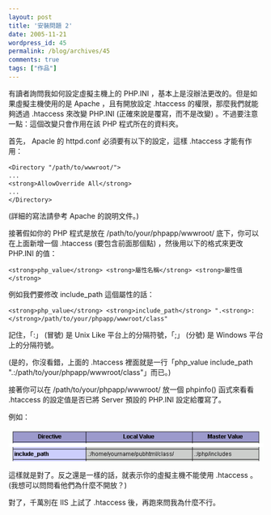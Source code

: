 ```yaml
---
layout: post
title: '安裝問題 2'
date: 2005-11-21
wordpress_id: 45
permalink: /blog/archives/45
comments: true
tags: ["作品"]
---
```


有讀者詢問我如何設定虛擬主機上的 PHP.INI ，基本上是沒辦法更改的。但是如果虛擬主機使用的是 Apache ，且有開放設定 .htaccess 的權限，那麼我們就能夠透過 .htaccess 來改變 PHP.INI (正確來說是覆寫，而不是改變) 。不過要注意一點：這個改變只會作用在該 PHP 程式所在的資料夾。

<!--more-->

首先， Apacle 的 httpd.conf 必須要有以下的設定，這樣 .htaccess 才能有作用：

```
<Directory "/path/to/wwwroot/">
...
<strong>AllowOverride All</strong>
...
</Directory>

```

(詳細的寫法請參考 Apache 的說明文件。)

接著假如你的 PHP 程式是放在 /path/to/your/phpapp/wwwroot/ 底下，你可以在上面新增一個 .htaccess (要包含前面那個點) ，然後用以下的格式來更改 PHP.INI 的值：

```
<strong>php_value</strong> <strong>屬性名稱</strong> <strong>屬性值</strong>

```

例如我們要修改 include_path 這個屬性的話：

```
<strong>php_value</strong> <strong>include_path</strong> ".<strong>:</strong>/path/to/your/phpapp/wwwroot/class"

```

記住，「:」 (冒號) 是 Unix Like 平台上的分隔符號，「;」 (分號) 是 Windows 平台上的分隔符號。

 (是的，你沒看錯，上面的 .htaccess 裡面就是一行「php_value include_path ".:/path/to/your/phpapp/wwwroot/class"」而已。) 

接著你可以在 /path/to/your/phpapp/wwwroot/ 放一個 phpinfo() 函式來看看 .htaccess 的設定值是否已將 Server 預設的 PHP.INI 設定給覆寫了。 

例如：

![](/resources/htaccess/htaccess.gif)

這樣就是對了。反之還是一樣的話，就表示你的虛擬主機不能使用 .htaccess 。 (我想可以問問看他們為什麼不開放？)

對了，千萬別在 IIS 上試了 .htaccess 後，再跑來問我為什麼不行。
